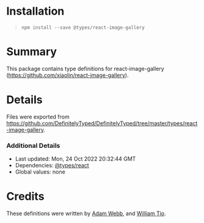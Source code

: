 # Installation
> `npm install --save @types/react-image-gallery`

# Summary
This package contains type definitions for react-image-gallery (https://github.com/xiaolin/react-image-gallery).

# Details
Files were exported from https://github.com/DefinitelyTyped/DefinitelyTyped/tree/master/types/react-image-gallery.

### Additional Details
 * Last updated: Mon, 24 Oct 2022 20:32:44 GMT
 * Dependencies: [@types/react](https://npmjs.com/package/@types/react)
 * Global values: none

# Credits
These definitions were written by [Adam Webb](https://github.com/adamwpc), and [William Tio](https://github.com/WToa).
